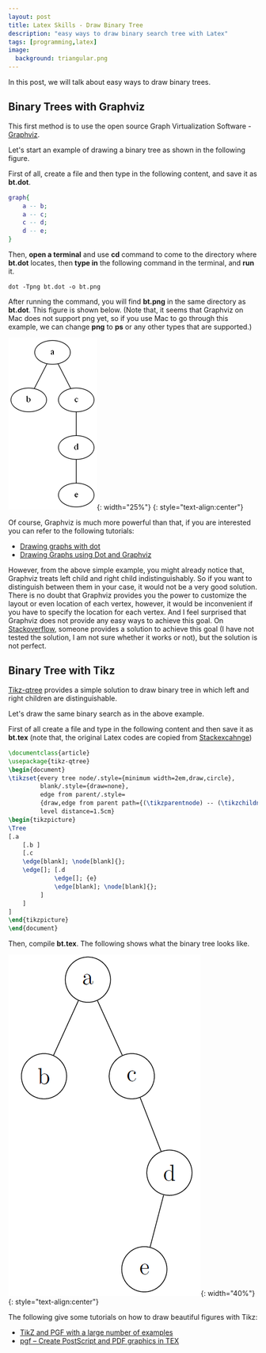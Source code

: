 ```yaml
---
layout: post
title: Latex Skills - Draw Binary Tree
description: "easy ways to draw binary search tree with Latex"
tags: [programming,latex]
image:
  background: triangular.png
---
```


In this post, we will talk about easy ways to draw binary trees. 

## Binary Trees with Graphviz

This first method is to use the open source Graph Virtualization Software - [Graphviz](http://www.graphviz.org/). 

Let's start an example of drawing a binary tree as shown in the following figure.

First of all, create a file and then type in the following content, and save it as **bt.dot**.

~~~dot
graph{
    a -- b;
    a -- c;
    c -- d;
    d -- e;
}
~~~

Then, **open a terminal** and use **cd** command to come to the directory where **bt.dot** locates, then **type in** the following command in the terminal, and **run** it.

~~~shell
dot -Tpng bt.dot -o bt.png
~~~

After running the command, you will find **bt.png** in the same directory as **bt.dot**. This figure is shown below. (Note that, it seems that Graphviz on Mac does not support png yet, so if you use Mac to go through this example, we can change **png** to **ps** or any other types that are supported.)

![ ](../images/in-posts/2016-03/bt-graphviz.png){: width="25%"}
{: style="text-align:center"}

Of course, Graphviz is much more powerful than that, if you are interested you can refer to the following tutorials:

* [Drawing graphs with dot](http://www.graphviz.org/pdf/dotguide.pdf)  
* [Drawing Graphs using Dot and Graphviz](http://www.tonyballantyne.com/graphs.html)


However, from the above simple example, you might already notice that, Graphviz treats left child and right child indistinguishably. So if you want to distinguish between them in your case, it would not be a very good solution. There is no doubt that Graphviz provides you the power to customize the layout or even location of each vertex, however, it would be inconvenient if you have to specify the location for each vertex. And I feel surprised that Graphviz does not provide any easy ways to achieve this goal. On [Stackoverflow](http://stackoverflow.com/questions/10902745/enforcing-horizontal-node-ordering-in-a-dot-tree), someone provides a solution to achieve this goal (I have not tested the solution, I am not sure whether it works or not), but the solution is not perfect. 

## Binary Tree with Tikz

[Tikz-qtree](http://mirror.unl.edu/ctan/graphics/pgf/contrib/tikz-qtree/tikz-qtree-manual.pdf) provides a simple solution to draw binary tree in which left and right children are distinguishable.

Let's draw the same binary search as in the above example.

First of all create a file and type in the following content and then save it as **bt.tex** (note that, the original Latex codes are copied from [Stackexcahnge](http://tex.stackexchange.com/questions/47469/how-do-i-make-an-unbalanced-binary-tree))

~~~Latex
\documentclass{article}
\usepackage{tikz-qtree}
\begin{document}
\tikzset{every tree node/.style={minimum width=2em,draw,circle},
         blank/.style={draw=none},
         edge from parent/.style=
         {draw,edge from parent path={(\tikzparentnode) -- (\tikzchildnode)}},
         level distance=1.5cm}
\begin{tikzpicture}
\Tree
[.a     
    [.b ]
    [.c 
    \edge[blank]; \node[blank]{};
    \edge[]; [.d
             \edge[]; {e}
             \edge[blank]; \node[blank]{};
         ]
    ]
]
\end{tikzpicture}
\end{document}
~~~

Then, compile **bt.tex**. The following shows what the binary tree looks like.

![ ](../images/in-posts/2016-03/bt-tikz.png){: width="40%"}
{: style="text-align:center"}

The following give some tutorials on how to draw beautiful figures with Tikz:

* [TikZ and PGF with a large number of examples](http://www.texample.net/tikz/)
* [pgf – Create PostScript and PDF graphics in TEX](https://www.ctan.org/pkg/pgf?lang=en)